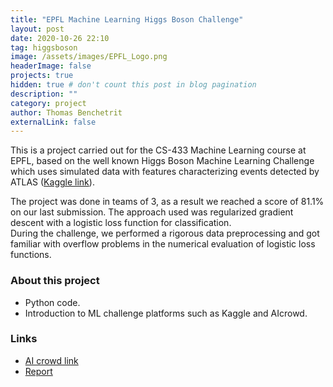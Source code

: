 ```yaml
---
title: "EPFL Machine Learning Higgs Boson Challenge"
layout: post
date: 2020-10-26 22:10
tag: higgsboson
image: /assets/images/EPFL_Logo.png
headerImage: false
projects: true
hidden: true # don't count this post in blog pagination
description: ""
category: project
author: Thomas Benchetrit
externalLink: false
---
```


This is a project carried out for the CS-433 Machine Learning course at EPFL, based on the well known Higgs Boson Machine Learning Challenge which uses simulated data with features characterizing events detected by ATLAS ([Kaggle link](https://www.kaggle.com/c/higgs-boson/)).  

The project was done in teams of 3, as a result we reached a score of 81.1% on our last submission. The approach used was regularized gradient descent with a logistic loss function for classification.  
During the challenge, we performed a rigorous data preprocessing and got familiar with overflow problems in the numerical evaluation of logistic loss functions.  


### About this project
* Python code.
* Introduction to ML challenge platforms such as Kaggle and AIcrowd.

### Links
* [AI crowd link](https://www.aicrowd.com/challenges/epfl-machine-learning-higgs)
* [Report](/assets/projects/ml-project1_report.pdf)

